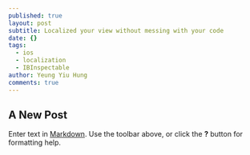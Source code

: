 ```yaml
---
published: true
layout: post
subtitle: Localized your view without messing with your code
date: {}
tags: 
  - ios
  - localization
  - IBInspectable
author: Yeung Yiu Hung
comments: true
---
```



## A New Post

Enter text in [Markdown](http://daringfireball.net/projects/markdown/). Use the toolbar above, or click the **?** button for formatting help.

